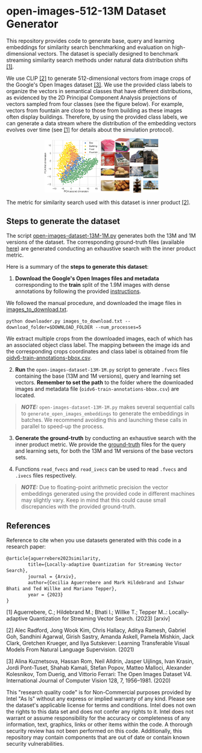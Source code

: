 # open-images-512-13M Dataset Generator

This repository provides code to generate base, query and learning embeddings for similarity search benchmarking 
and evaluation on high-dimensional vectors. The dataset is specially designed to benchmark streaming similarity search 
methods under natural data distribution shifts [[1]](#1).

We use CLIP [[2]](#2) to generate 512-dimensional vectors from image crops of the Google's Open 
Images dataset [[3]](#3). We use the provided class labels to organize the vectors in semantical classes
that have different distributions, as evidenced by the 2D Principal Component Analysis projections of 
vectors sampled from four classes (see the figure below). For example, vectors from fountain are close to 
those from building as these images often display buildings. Therefore, by using the provided class 
labels, we can generate a data stream where the distribution of the embedding vectors evolves over time 
(see [[1]](#1) for details about the simulation protocol).

<p align="center">
<img src="open_images_PCA.png" height=29% width=29%>
<img src="example_images.png" height=30% width=30%>
</p>

The metric for similarity search used with this dataset is inner product [[2]](#2). 


## Steps to generate the dataset

The script [open-images-dataset-13M-1M.py](open-images-dataset-13M-1M.py) generates both the 
13M and 1M versions of the dataset. The corresponding ground-truth files 
(available [here](groundtruth)) are generated conducting an exhaustive 
search with the inner product metric.

Here is a summary of the **steps to generate this dataset**:

1. **Download the Google's Open Images files and metadata** corresponding to the **train** split of the 1.9M images with dense annotations by following the 
provided [instructions](https://storage.googleapis.com/openimages/web/download_v7.html#dense-labels-subset). 

We followed the manual procedure, and downloaded the image files in [images_to_download.txt](images_to_download.txt).

```
python downloader.py images_to_download.txt --download_folder=$DOWNLOAD_FOLDER --num_processes=5
```

We extract multiple crops from the downloaded images, each of which has an associated object class label.
The mapping between the image ids and the corresponding crops coordinates and class label is obtained from file 
[oidv6-train-annotations-bbox.csv](https://storage.googleapis.com/openimages/v6/oidv6-train-annotations-bbox.csv).


2. **Run** the `open-images-dataset-13M-1M.py` script to generate `.fvecs` files containing the base 
   (13M and 1M versions), query and learning set vectors. **Remember to set the path** to the folder where the 
   downloaded images and metadata file (`oidv6-train-annotations-bbox.csv`) are located. 
   
> **_NOTE:_**  `open-images-dataset-13M-1M.py` makes several sequential calls to `generate_open_images_embeddings` 
> to generate the embeddings in batches. We recommend avoiding this and launching these calls in parallel to speed-up the process.
   
3. **Generate the ground-truth** by conducting an exhaustive search with the inner product metric. 
   We provide the [ground-truth](groundtruth) files for the query and learning sets,
   for both the 13M and 1M versions of the base vectors sets.
   

4. Functions `read_fvecs` and `read_ivecs` can be used to read `.fvecs` and `.ivecs` files respectively.

> **_NOTE:_**  Due to floating-point arithmetic precision the vector embeddings generated using the provided
> code in different machines may slightly vary. Keep in mind that this could cause small discrepancies with the provided ground-truth.  


## References
Reference to cite when you use datasets generated with this code in a research paper:

```
@article{aguerrebere2023similarity,
        title={Locally-adaptive Quantization for Streaming Vector Search},
        journal = {Arxiv},
        author={Cecilia Aguerrebere and Mark Hildebrand and Ishwar Bhati and Ted Willke and Mariano Tepper},        
        year = {2023}
}
```
<a id="3">[1]</a>
Aguerrebere, C.; Hildebrand M.; Bhati I.; Willke T.; Tepper M..: Locally-adaptive Quantization for Streaming Vector 
Search. (2023) [arxiv]

<a id="1">[2]</a> 
Alec Radford, Jong Wook Kim, Chris Hallacy, Aditya Ramesh, Gabriel Goh, Sandhini Agarwal, Girish Sastry, 
Amanda Askell, Pamela Mishkin, Jack Clark, Gretchen Krueger, and Ilya Sutskever: 
Learning Transferable Visual Models From Natural Language Supervision. (2021)

<a id="2">[3]</a> 
Alina Kuznetsova, Hassan Rom, Neil Alldrin, Jasper Uijlings, Ivan Krasin, Jordi Pont-Tuset, Shahab Kamali, 
Stefan Popov, Matteo Malloci, Alexander Kolesnikov, Tom Duerig, and Vittorio Ferrari: 
The Open Images Dataset V4. International Journal of Computer Vision 128, 7, 1956–1981. (2020)

This "research quality code"  is for Non-Commercial purposes provided by Intel "As Is" without any express or implied 
warranty of any kind. Please see the dataset's applicable license for terms and conditions. Intel does not own the 
rights to this data set and does not confer any rights to it. Intel does not warrant or assume responsibility for the accuracy or completeness of any information, text, graphics, links or other items within the code. A thorough security review has not been performed on this code. Additionally, this repository may contain components that are out of date or contain known security vulnerabilities.
